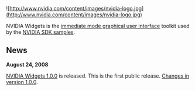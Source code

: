 ![http://www.nvidia.com/content/images/nvidia-logo.jpg](http://www.nvidia.com/content/images/nvidia-logo.jpg)

NVIDIA Widgets is the [immediate mode graphical user interface](https://mollyrocket.com/forums/viewforum.php?f=10) toolkit used by the [NVIDIA SDK samples](http://developer.nvidia.com/object/sdk_home.html).

## News ##

**August 24, 2008**

[NVIDIA Widgets 1.0.0](http://code.google.com/p/nvidia-widgets/downloads/detail?name=nvidia-widgets-1.0.0.tar.gz) is released. This is the first public release. [Changes in version 1.0.0](http://code.google.com/p/nvidia-widgets/source/browse/tags/1.0.0/ChangeLog).